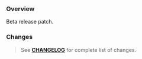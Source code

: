 ### Overview ###

Beta release patch.

### Changes ###

> See **[CHANGELOG](https://github.com/universum-studios/websocket_adapter/blob/master/CHANGELOG.md#100-beta1)** for complete list of changes.